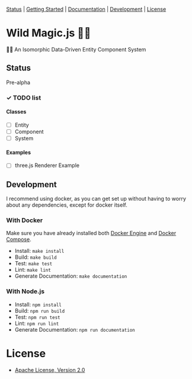 [Status](#status) |
[Getting Started](#getting-started) |
[Documentation](#documentation) |
[Development](#development) |
[License](#license)

# Wild Magic.js 🧙‍♀️

🧙‍♀️ An Isomorphic Data-Driven Entity Component System

## Status

Pre-alpha

### ✓ TODO list

#### Classes

- [ ] Entity
- [ ] Component
- [ ] System

#### Examples

- [ ] three.js Renderer Example

## Development

I recommend using docker, as you can get set up without having to worry about any dependencies, except for docker itself.

### With Docker

Make sure you have already installed both [Docker Engine](https://docs.docker.com/install/) and [Docker Compose](https://docs.docker.com/compose/install/).

- Install: `make install`
- Build: `make build`
- Test: `make test`
- Lint: `make lint`
- Generate Documentation: `make documentation`

### With Node.js

- Install: `npm install`
- Build: `npm run build`
- Test: `npm run test`
- Lint: `npm run lint`
- Generate Documentation: `npm run documentation`

# License

- [Apache License, Version 2.0](https://www.apache.org/licenses/LICENSE-2.0)
